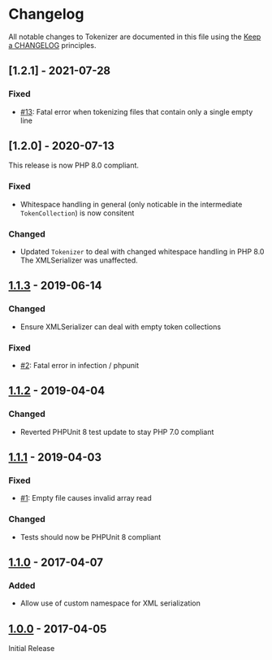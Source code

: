 # Changelog

All notable changes to Tokenizer are documented in this file using the [Keep a CHANGELOG](http://keepachangelog.com/) principles.

## [1.2.1] - 2021-07-28

### Fixed

-   [#13](https://github.com/theseer/tokenizer/issues/13): Fatal error when tokenizing files that contain only a single empty line

## [1.2.0] - 2020-07-13

This release is now PHP 8.0 compliant.

### Fixed

-   Whitespace handling in general (only noticable in the intermediate `TokenCollection`) is now consitent

### Changed

-   Updated `Tokenizer` to deal with changed whitespace handling in PHP 8.0
    The XMLSerializer was unaffected.

## [1.1.3] - 2019-06-14

### Changed

-   Ensure XMLSerializer can deal with empty token collections

### Fixed

-   [#2](https://github.com/theseer/tokenizer/issues/2): Fatal error in infection / phpunit

## [1.1.2] - 2019-04-04

### Changed

-   Reverted PHPUnit 8 test update to stay PHP 7.0 compliant

## [1.1.1] - 2019-04-03

### Fixed

-   [#1](https://github.com/theseer/tokenizer/issues/1): Empty file causes invalid array read

### Changed

-   Tests should now be PHPUnit 8 compliant

## [1.1.0] - 2017-04-07

### Added

-   Allow use of custom namespace for XML serialization

## [1.0.0] - 2017-04-05

Initial Release

[1.1.3]: https://github.com/theseer/tokenizer/compare/1.1.2...1.1.3
[1.1.2]: https://github.com/theseer/tokenizer/compare/1.1.1...1.1.2
[1.1.1]: https://github.com/theseer/tokenizer/compare/1.1.0...1.1.1
[1.1.0]: https://github.com/theseer/tokenizer/compare/1.0.0...1.1.0
[1.0.0]: https://github.com/theseer/tokenizer/compare/b2493e57de80c1b7414219b28503fa5c6b4d0a98...1.0.0

